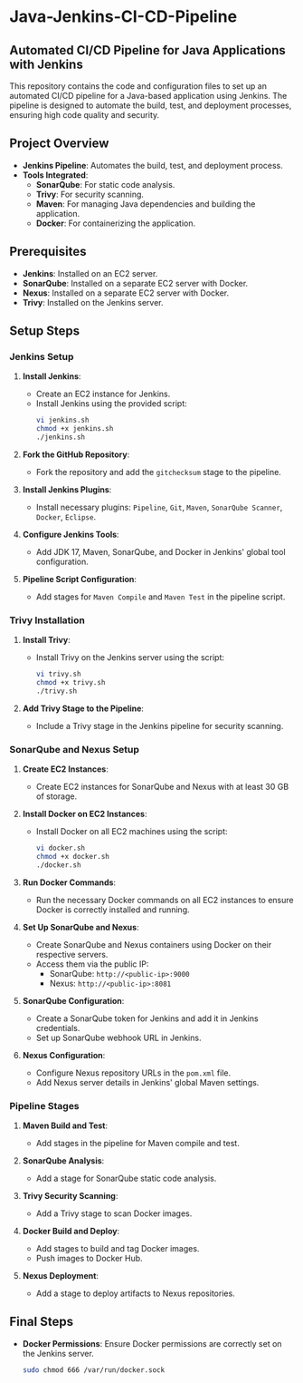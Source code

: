 # Java-Jenkins-CI-CD-Pipeline

## Automated CI/CD Pipeline for Java Applications with Jenkins

This repository contains the code and configuration files to set up an automated CI/CD pipeline for a Java-based application using Jenkins. The pipeline is designed to automate the build, test, and deployment processes, ensuring high code quality and security.

## Project Overview
- **Jenkins Pipeline**: Automates the build, test, and deployment process.
- **Tools Integrated**:
  - **SonarQube**: For static code analysis.
  - **Trivy**: For security scanning.
  - **Maven**: For managing Java dependencies and building the application.
  - **Docker**: For containerizing the application.

## Prerequisites

- **Jenkins**: Installed on an EC2 server.
- **SonarQube**: Installed on a separate EC2 server with Docker.
- **Nexus**: Installed on a separate EC2 server with Docker.
- **Trivy**: Installed on the Jenkins server.

## Setup Steps

### Jenkins Setup

1. **Install Jenkins**:
   - Create an EC2 instance for Jenkins.
   - Install Jenkins using the provided script:
     ```bash
     vi jenkins.sh
     chmod +x jenkins.sh
     ./jenkins.sh
     ```

2. **Fork the GitHub Repository**:
   - Fork the repository and add the `gitchecksum` stage to the pipeline.

3. **Install Jenkins Plugins**:
   - Install necessary plugins: `Pipeline`, `Git`, `Maven`, `SonarQube Scanner`, `Docker`, `Eclipse`.

4. **Configure Jenkins Tools**:
   - Add JDK 17, Maven, SonarQube, and Docker in Jenkins' global tool configuration.

5. **Pipeline Script Configuration**:
   - Add stages for `Maven Compile` and `Maven Test` in the pipeline script.

### Trivy Installation

1. **Install Trivy**:
   - Install Trivy on the Jenkins server using the script:
     ```bash
     vi trivy.sh
     chmod +x trivy.sh
     ./trivy.sh
     ```

2. **Add Trivy Stage to the Pipeline**:
   - Include a Trivy stage in the Jenkins pipeline for security scanning.

### SonarQube and Nexus Setup

1. **Create EC2 Instances**:
   - Create EC2 instances for SonarQube and Nexus with at least 30 GB of storage.

2. **Install Docker on EC2 Instances**:
   - Install Docker on all EC2 machines using the script:
     ```bash
     vi docker.sh
     chmod +x docker.sh
     ./docker.sh
     ```

3. **Run Docker Commands**:
   - Run the necessary Docker commands on all EC2 instances to ensure Docker is correctly installed and running.

4. **Set Up SonarQube and Nexus**:
   - Create SonarQube and Nexus containers using Docker on their respective servers.
   - Access them via the public IP:
     - SonarQube: `http://<public-ip>:9000`
     - Nexus: `http://<public-ip>:8081`

5. **SonarQube Configuration**:
   - Create a SonarQube token for Jenkins and add it in Jenkins credentials.
   - Set up SonarQube webhook URL in Jenkins.

6. **Nexus Configuration**:
   - Configure Nexus repository URLs in the `pom.xml` file.
   - Add Nexus server details in Jenkins' global Maven settings.

### Pipeline Stages

1. **Maven Build and Test**:
   - Add stages in the pipeline for Maven compile and test.

2. **SonarQube Analysis**:
   - Add a stage for SonarQube static code analysis.

3. **Trivy Security Scanning**:
   - Add a Trivy stage to scan Docker images.

4. **Docker Build and Deploy**:
   - Add stages to build and tag Docker images.
   - Push images to Docker Hub.

5. **Nexus Deployment**:
   - Add a stage to deploy artifacts to Nexus repositories.

## Final Steps

- **Docker Permissions**: Ensure Docker permissions are correctly set on the Jenkins server.
  ```bash
  sudo chmod 666 /var/run/docker.sock
